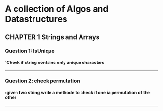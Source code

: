 # A collection of Algos and Datastructures

## CHAPTER 1 Strings and Arrays

### Question 1: IsUnique

#### :Check if string contains only unique characters

---

### Question 2: check permutation

#### :given two string write a methode to check if one ia permutation of the other

---
